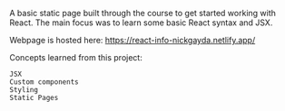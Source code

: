 A basic static page built through the course to get started working with React. The main focus was to learn some basic React syntax and JSX.

Webpage is hosted here: https://react-info-nickgayda.netlify.app/

Concepts learned from this project:

    JSX
    Custom components
    Styling
    Static Pages
